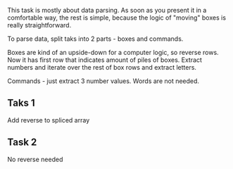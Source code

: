 This task is mostly about data parsing. As soon as you present it in a comfortable way, the rest is simple, because the logic of "moving" boxes is really straightforward.

To parse data, split taks into 2 parts - boxes and commands.

Boxes are kind of an upside-down for a computer logic, so reverse rows. Now it has first row that indicates amount of piles of boxes. Extract numbers and iterate over the rest of box rows and extract letters.

Commands - just extract 3 number values. Words are not needed.

## Taks 1
Add reverse to spliced array

## Task 2
No reverse needed
